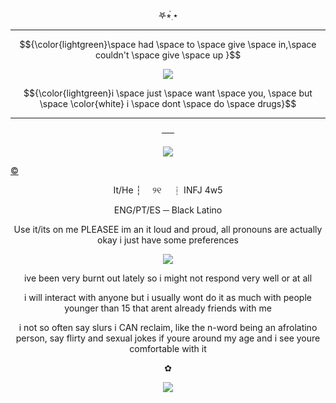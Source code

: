 

<p align="center">   
𖤐⭒๋࣭ ⭑
 
---
$${\color{lightgreen}\space had \space to \space give \space in,\space couldn't \space give \space up }$$
<p align="center">
<img src="https://file.garden/Zd4zBrmXyXjgTATs/juhyghuj.webp" /></p>

$${\color{lightgreen}i \space just \space want \space you, \space but \space \color{white} i  \space dont \space do \space drugs}$$

---




<p align="center">
──
<p align="center">
<img src="https://file.garden/Zd4zBrmXyXjgTATs/Tumblr_l_223500493412760.gif" /></p>

 [©](https://www.tumblr.com/roseatedesire/763341881186926592/18trip-wardens-stamps-likerb-credit-if?source=share)
<p align="center">
It/He  ┆  ୨୧  ┆ INFJ 4w5
 <p align="center">
  ENG/PT/ES ─  Black Latino 
<p align="center"> 
Use it/its on me PLEASEE im an it loud and proud, all pronouns are actually okay i just have some preferences
<p align="center">
<img src="https://files.catbox.moe/rynhga.webp" /></p>

 <p align="center"> ive been very burnt out lately so i might not respond very well or at all 

 <p align="center">     
 i will interact with anyone but i usually wont do it as much with people younger than 15 that arent already friends with me

 <p align="center">    i not so often say slurs i CAN reclaim, like the n-word being an afrolatino person, say flirty and sexual jokes if youre around my age and i see youre comfortable with it

 <p align="center">    
  ✿
  
<p align="center">
<img src="https://file.garden/Zd4zBrmXyXjgTATs/jjjj.png" /></p>
  


